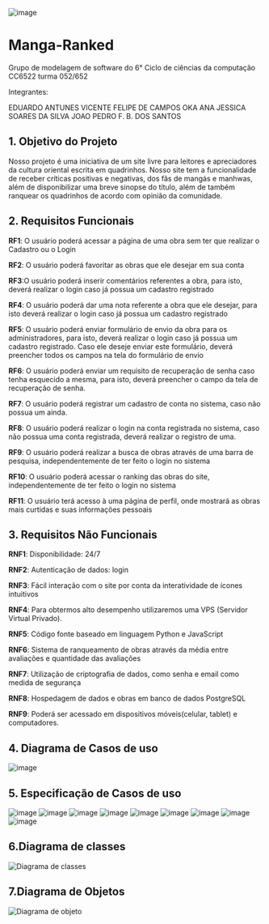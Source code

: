 ![image](https://github.com/EduardoAVicente/Manga-Ranked/assets/97367813/3e883716-650b-45dd-844d-989cf04f0096)


# Manga-Ranked
Grupo de modelagem de software do 6° Ciclo de ciências da computação CC6522 turma 052/652

Integrantes:

EDUARDO ANTUNES VICENTE 
FELIPE DE CAMPOS OKA
ANA JESSICA SOARES DA SILVA
JOAO PEDRO F. B. DOS SANTOS


## 1.	Objetivo do Projeto
Nosso projeto é uma iniciativa de um site livre para leitores e apreciadores da cultura oriental escrita em quadrinhos. Nosso site tem a funcionalidade de receber críticas positivas e negativas, dos fãs de mangás e manhwas, além de disponibilizar uma breve sinopse do título, além de também ranquear os quadrinhos de acordo com opinião da comunidade.

## 2.	Requisitos Funcionais
**RF1**: O usuário poderá acessar a página de uma obra sem ter que realizar o Cadastro ou o Login

**RF2**: O usuário poderá favoritar as obras que ele desejar em sua conta

**RF3**:O usuário poderá inserir comentários referentes a obra, para isto, deverá realizar o login caso já possua um cadastro registrado

**RF4**: O usuário poderá dar uma nota referente a obra que ele desejar, para isto deverá realizar o login caso já possua um cadastro registrado

**RF5**: O usuário poderá enviar formulário de envio da obra para os administradores, para isto, deverá realizar o login caso já possua um cadastro registrado. Caso ele deseje enviar este formulário, deverá preencher todos os campos na tela do formulário de envio

**RF6**: O usuário poderá enviar um requisito de recuperação de senha caso tenha esquecido a mesma, para isto, deverá preencher o campo da tela de recuperação de senha.

**RF7**: O usuário poderá registrar um cadastro de conta no sistema, caso não possua um ainda.

**RF8**: O usuário poderá realizar o login na conta registrada no sistema, caso não possua uma conta registrada, deverá realizar o registro de uma.

**RF9**: O usuário poderá realizar a busca de obras através de uma barra de pesquisa, independentemente de ter feito o login no sistema

**RF10**: O usuário poderá acessar o ranking das obras do site, independentemente de ter feito o login no sistema

**RF11**: O usuário terá acesso à uma página de perfil, onde mostrará as obras mais curtidas e suas informações pessoais

## 3.	Requisitos Não Funcionais
**RNF1**: Disponibilidade: 24/7

**RNF2**: Autenticação de dados: login

**RNF3**: Fácil interação com o site por conta da interatividade de ícones intuitivos

**RNF4**: Para obtermos alto desempenho utilizaremos uma VPS (Servidor Virtual Privado).

**RNF5**: Código fonte baseado em linguagem Python e JavaScript

**RNF6**: Sistema de ranqueamento de obras através da média entre avaliações e quantidade das avaliações

**RNF7**: Utilização de criptografia de dados, como senha e email como medida de segurança

**RNF8**: Hospedagem de dados e obras em banco de dados PostgreSQL

**RNF9**: Poderá ser acessado em dispositivos móveis(celular, tablet) e computadores.

## 4.	Diagrama de Casos de uso
 
![image](https://github.com/EduardoAVicente/Manga-Ranked/assets/92233185/dabe0902-6b52-4127-baa6-ea550cd33c66)


## 5.	Especificação de Casos de uso
![image](https://github.com/EduardoAVicente/Manga-Ranked/assets/92233185/6ae464b1-ce9a-4c5a-80c8-23bb7bfb8430)
![image](https://github.com/EduardoAVicente/Manga-Ranked/assets/92233185/91834e13-018c-4fc7-ac29-b72503960a4d)
![image](https://github.com/EduardoAVicente/Manga-Ranked/assets/92233185/58e054aa-328d-4eb4-a52d-34fbb1086472)
![image](https://github.com/EduardoAVicente/Manga-Ranked/assets/92233185/f843bb9c-7562-4d53-af28-a2472f5a11ae)
![image](https://github.com/EduardoAVicente/Manga-Ranked/assets/92233185/80409698-6f05-4a01-9010-5cd4fce5472d)
![image](https://github.com/EduardoAVicente/Manga-Ranked/assets/92233185/6426c4e6-d6cc-4f68-aaa9-0dce1caf5b37)
![image](https://github.com/EduardoAVicente/Manga-Ranked/assets/92233185/805f0de0-aacf-4b73-a05d-aaf55c35adf6)
![image](https://github.com/EduardoAVicente/Manga-Ranked/assets/92233185/2cb127e9-f7be-4526-bd1b-902a3fdc749d)
![image](https://github.com/EduardoAVicente/Manga-Ranked/assets/92233185/b4c0f657-2b46-4c0c-9512-ef3f9d95c3b6)

## 6.Diagrama de classes
![Diagrama de classes](https://github.com/EduardoAVicente/Manga-Ranked/assets/97367813/107bfcf3-6700-4c96-882c-47b343d19b8b)

## 7.Diagrama de Objetos
![Diagrama de objeto](https://github.com/EduardoAVicente/Manga-Ranked/assets/97367813/ee5b77fa-1fd4-402e-ada1-54e7bee6a7e4)


